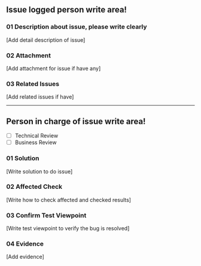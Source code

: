 Issue logged person write area!  
--------------------------------  
### 01 Description about issue, please write clearly

[Add detail description of issue]

### 02 Attachment

[Add attachment for issue if have any]

### 03 Related Issues

[Add related issues if have]

--------------------------------  
Person in charge of issue  write area!  
--------------------------------  

- [ ] Technical Review  
- [ ] Business Review

### 01 Solution

[Write solution to do issue]

### 02 Affected Check

[Write how to check affected and checked results]

### 03 Confirm Test Viewpoint

[Write test viewpoint to verify the bug is resolved]

### 04 Evidence

[Add evidence]